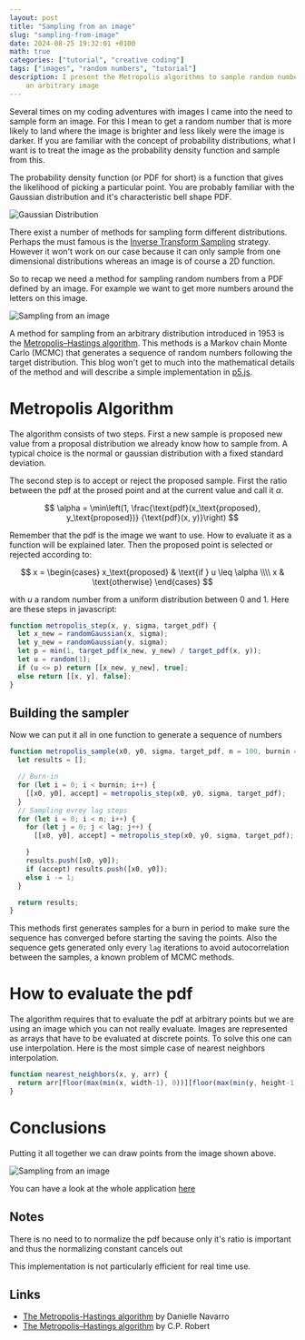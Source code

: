 ```yaml
---
layout: post
title: "Sampling from an image"
slug: "sampling-from-image"
date: 2024-08-25 19:32:01 +0100
math: true
categories: ["tutorial", "creative coding"]
tags: ["images", "random numbers", "tutorial"]
description: I present the Metropolis algorithms to sample random numbers from
    an arbitrary image
---
```


Several times on my coding adventures with images I came into the need to sample
form an image. For this I mean to get a random number that is more likely to
land where the image is brighter and less likely were the image is darker. If
you are familiar with the concept of probability distributions, what I want is
to treat the image as the probability density function and sample from this.

The probability density function (or PDF for short) is a function that gives the
likelihood of picking a particular point. You are probably familiar with the
Gaussian distribution and it's characteristic bell shape PDF.

![Gaussian Distribution](https://upload.wikimedia.org/wikipedia/commons/7/74/Normal_Distribution_PDF.svg)

There exist a number of methods for sampling form different distributions.
Perhaps the must famous is the [Inverse Transform Sampling](https://en.wikipedia.org/wiki/Inverse_transform_sampling)
strategy. However it won't work on our case because it can only sample from one
dimensional distributions whereas an image is of course a 2D function.

So to recap we need a method for sampling random numbers from a PDF defined by
an image. For example we want to get more numbers around the letters on this
image.

![Sampling from an image](/posts/sampling-from-image/sample-dist.png)

A method for sampling from an arbitrary distribution introduced in 1953 is the
[Metropolis–Hastings algorithm](https://en.wikipedia.org/wiki/Metropolis%E2%80%93Hastings_algorithm).
This methods is a  Markov chain Monte Carlo (MCMC) that generates a sequence of
random numbers following the target distribution. This blog won't get to much
into the mathematical details of the method and will describe a simple
implementation in [p5.js](p5js.org).

# Metropolis Algorithm

The algorithm consists of two steps. First a new sample is proposed new value
from a proposal distribution we already know how to sample from. A typical
choice is the normal or gaussian distribution with a fixed standard deviation.

The second step is to accept or reject the proposed sample. First the ratio
between the pdf at the prosed point and at the current value and call it
$\alpha$.

$$
\alpha = \min\left(1, \frac{\text{pdf}(x_\text{proposed}, y_\text{proposed})} {\text{pdf}(x, y)}\right)
$$

Remember that the pdf is the image we want to use. How to evaluate it as a
function will be explained later. Then the proposed point is selected or
rejected according to:

$$
x = \begin{cases}
    x_\text{proposed} & \text{if } u \leq \alpha \\\\
    x & \text{otherwise}
    \end{cases}
$$

with $u$ a random number from a uniform distribution between 0 and 1. Here are
these steps in javascript:

```javascript
function metropolis_step(x, y, sigma, target_pdf) {
  let x_new = randomGaussian(x, sigma);
  let y_new = randomGaussian(y, sigma);
  let p = min(1, target_pdf(x_new, y_new) / target_pdf(x, y));
  let u = random(1);
  if (u <= p) return [[x_new, y_new], true];
  else return [[x, y], false];
}
```

## Building the sampler

Now we can put it all in one function to generate a sequence of numbers

```javascript
function metropolis_sample(x0, y0, sigma, target_pdf, n = 100, burnin = 100, lag = 3) {
  let results = [];

  // Burn-in
  for (let i = 0; i < burnin; i++) {
    [[x0, y0], accept] = metropolis_step(x0, y0, sigma, target_pdf);
  }
  // Sampling evrey lag steps
  for (let i = 0; i < n; i++) {
    for (let j = 0; j < lag; j++) {
      [[x0, y0], accept] = metropolis_step(x0, y0, sigma, target_pdf);

    }
    results.push([x0, y0]);
    if (accept) results.push([x0, y0]);
    else i -= 1;
  }

  return results;
}
```

This methods first generates samples for a burn in period to make sure the
sequence has converged before starting the saving the points. Also the sequence
gets generated only every `lag` iterations to avoid autocorrelation between the
samples, a known problem of MCMC methods.

# How to evaluate the pdf

The algorithm requires that to evaluate the pdf at arbitrary points but we are
using an image which you can not really evaluate. Images are represented as
arrays that have to be evaluated at discrete points. To solve this one can use
interpolation. Here is the most simple case of nearest neighbors interpolation.

```javascript
function nearest_neighbors(x, y, arr) {
  return arr[floor(max(min(x, width-1), 0))][floor(max(min(y, height-1), 0))];
}
```

# Conclusions

Putting it all together we can draw points from the image shown above.

![Sampling from an image](/posts/sampling-from-image/sample-points.png)

You can have a look at the whole application [here](https://github.com/tito21/Image-Sampling)

## Notes

There is no need to to normalize the pdf because only it's ratio is important
and thus the normalizing constant cancels out

This implementation is not particularly efficient for real time use.


## Links

 - [The Metropolis-Hastings algorithm](https://blog.djnavarro.net/posts/2023-04-12_metropolis-hastings/) by Danielle Navarro
 - [The Metropolis–Hastings algorithm](https://arxiv.org/pdf/1504.01896) by C.P. Robert